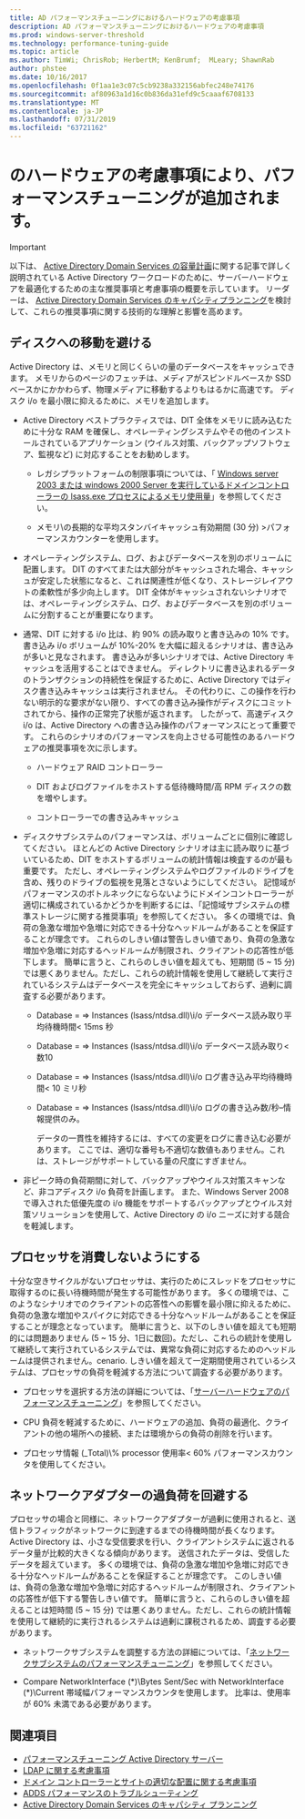 ```yaml
---
title: AD パフォーマンスチューニングにおけるハードウェアの考慮事項
description: AD パフォーマンスチューニングにおけるハードウェアの考慮事項
ms.prod: windows-server-threshold
ms.technology: performance-tuning-guide
ms.topic: article
ms.author: TimWi; ChrisRob; HerbertM; KenBrumf;  MLeary; ShawnRab
author: phstee
ms.date: 10/16/2017
ms.openlocfilehash: 0f1aa1e3c07c5cb9238a332156abfec248e74176
ms.sourcegitcommit: af80963a1d16c0b836da31efd9c5caaaf6708133
ms.translationtype: MT
ms.contentlocale: ja-JP
ms.lasthandoff: 07/31/2019
ms.locfileid: "63721162"
---
```

# <a name="hardware-considerations-in-adds-performance-tuning"></a>のハードウェアの考慮事項により、パフォーマンスチューニングが追加されます。 

>[!Important]
> 以下は、 [Active Directory Domain Services の容量計画](https://go.microsoft.com/fwlink/?LinkId=324566)に関する記事で詳しく説明されている Active Directory ワークロードのために、サーバーハードウェアを最適化するための主な推奨事項と考慮事項の概要を示しています。 リーダーは、 [Active Directory Domain Services のキャパシティプランニング](https://go.microsoft.com/fwlink/?LinkId=324566)を検討して、これらの推奨事項に関する技術的な理解と影響を高めます。

## <a name="avoid-going-to-disk"></a>ディスクへの移動を避ける

Active Directory は、メモリと同じくらいの量のデータベースをキャッシュできます。 メモリからのページのフェッチは、メディアがスピンドルベースか SSD ベースかにかかわらず、物理メディアに移動するよりもはるかに高速です。 ディスク i/o を最小限に抑えるために、メモリを追加します。

-   Active Directory ベストプラクティスでは、DIT 全体をメモリに読み込むために十分な RAM を確保し、オペレーティングシステムやその他のインストールされているアプリケーション (ウイルス対策、バックアップソフトウェア、監視など) に対応することをお勧めします。

    -   レガシプラットフォームの制限事項については、「 [Windows server 2003 または windows 2000 Server を実行しているドメインコントローラーの lsass.exe プロセスによるメモリ使用量](https://support.microsoft.com/kb/308356)」を参照してください。

    -   メモリ\\の長期的な平均スタンバイキャッシュ有効期間 (30 分) &gt;パフォーマンスカウンターを使用します。

-   オペレーティングシステム、ログ、およびデータベースを別のボリュームに配置します。 DIT のすべてまたは大部分がキャッシュされた場合、キャッシュが安定した状態になると、これは関連性が低くなり、ストレージレイアウトの柔軟性が多少向上します。 DIT 全体がキャッシュされないシナリオでは、オペレーティングシステム、ログ、およびデータベースを別のボリュームに分割することが重要になります。

-   通常、DIT に対する i/o 比は、約 90% の読み取りと書き込みの 10% です。 書き込み i/o ボリュームが 10%-20% を大幅に超えるシナリオは、書き込みが多いと見なされます。 書き込みが多いシナリオでは、Active Directory キャッシュを活用することはできません。 ディレクトリに書き込まれるデータのトランザクションの持続性を保証するために、Active Directory ではディスク書き込みキャッシュは実行されません。 その代わりに、この操作を行わない明示的な要求がない限り、すべての書き込み操作がディスクにコミットされてから、操作の正常完了状態が返されます。 したがって、高速ディスク i/o は、Active Directory への書き込み操作のパフォーマンスにとって重要です。 これらのシナリオのパフォーマンスを向上させる可能性のあるハードウェアの推奨事項を次に示します。

    -   ハードウェア RAID コントローラー

    -   DIT およびログファイルをホストする低待機時間/高 RPM ディスクの数を増やします。

    -   コントローラーでの書き込みキャッシュ

-   ディスクサブシステムのパフォーマンスは、ボリュームごとに個別に確認してください。 ほとんどの Active Directory シナリオは主に読み取りに基づいているため、DIT をホストするボリュームの統計情報は検査するのが最も重要です。 ただし、オペレーティングシステムやログファイルのドライブを含め、残りのドライブの監視を見落とさないようにしてください。 記憶域がパフォーマンスのボトルネックにならないようにドメインコントローラーが適切に構成されているかどうかを判断するには、「記憶域サブシステムの標準ストレージに関する推奨事項」を参照してください。 多くの環境では、負荷の急激な増加や急増に対応できる十分なヘッドルームがあることを保証することが理念です。 これらのしきい値は警告しきい値であり、負荷の急激な増加や急増に対応するヘッドルームが制限され、クライアントの応答性が低下します。 簡単に言うと、これらのしきい値を超えても、短期間 (5 ~ 15 分) では悪くありません。ただし、これらの統計情報を使用して継続して実行されているシステムはデータベースを完全にキャッシュしておらず、過剰に調査する必要があります。

    -   Database = =&gt; Instances (lsass/ntdsa.dll)\\i/o データベース読み取り平均待機時間&lt; 15ms 秒

    -   Database = =&gt; Instances (lsass/ntdsa.dll)\\i/o データベース読み取り&lt;数10

    -   Database = =&gt; Instances (lsass/ntdsa.dll)\\i/o ログ書き込み平均待機時間&lt; 10 ミリ秒

    -   Database = =&gt; Instances (lsass/ntdsa.dll)\\i/o ログの書き込み数/秒–情報提供のみ。

        データの一貫性を維持するには、すべての変更をログに書き込む必要があります。 ここでは、適切な番号も不適切な数値もありません。これは、ストレージがサポートしている量の尺度にすぎません。

-   非ピーク時の負荷期間に対して、バックアップやウイルス対策スキャンなど、非コアディスク i/o 負荷を計画します。 また、Windows Server 2008 で導入された低優先度の i/o 機能をサポートするバックアップとウイルス対策ソリューションを使用して、Active Directory の i/o ニーズに対する競合を軽減します。

## <a name="dont-over-tax-the-processors"></a>プロセッサを消費しないようにする

十分な空きサイクルがないプロセッサは、実行のためにスレッドをプロセッサに取得するのに長い待機時間が発生する可能性があります。 多くの環境では、このようなシナリオでのクライアントの応答性への影響を最小限に抑えるために、負荷の急激な増加やスパイクに対応できる十分なヘッドルームがあることを保証することが理念となっています。 簡単に言うと、以下のしきい値を超えても短期的には問題ありません (5 ~ 15 分、1日に数回)。ただし、これらの統計を使用して継続して実行されているシステムでは、異常な負荷に対応するためのヘッドルームは提供されません。cenario. しきい値を超えて一定期間使用されているシステムは、プロセッサの負荷を軽減する方法について調査する必要があります。

-   プロセッサを選択する方法の詳細については、「[サーバーハードウェアのパフォーマンスチューニング](../../hardware/index.md)」を参照してください。

-   CPU 負荷を軽減するために、ハードウェアの追加、負荷の最適化、クライアントの他の場所への接続、または環境からの負荷の削除を行います。

-   プロセッサ情報 (\_Total)\\% processor 使用率&lt; 60% パフォーマンスカウンタを使用してください。

## <a name="avoid-overloading-the-network-adapter"></a>ネットワークアダプターの過負荷を回避する

プロセッサの場合と同様に、ネットワークアダプターが過剰に使用されると、送信トラフィックがネットワークに到達するまでの待機時間が長くなります。 Active Directory は、小さな受信要求を行い、クライアントシステムに返されるデータ量が比較的大きくなる傾向があります。 送信されたデータは、受信したデータを超えています。 多くの環境では、負荷の急激な増加や急増に対応できる十分なヘッドルームがあることを保証することが理念です。 このしきい値は、負荷の急激な増加や急増に対応するヘッドルームが制限され、クライアントの応答性が低下する警告しきい値です。 簡単に言うと、これらのしきい値を超えることは短時間 (5 ~ 15 分) では悪くありません。ただし、これらの統計情報を使用して継続的に実行されるシステムは過剰に課税されるため、調査する必要があります。

-   ネットワークサブシステムを調整する方法の詳細については、「[ネットワークサブシステムのパフォーマンスチューニング](../../../../networking/technologies/network-subsystem/net-sub-performance-top.md)」を参照してください。

-   Compare NetworkInterface (\*)\\Bytes Sent/Sec with NetworkInterface (\*)\\Current 帯域幅パフォーマンスカウンタを使用します。 比率は、使用率が 60% 未満である必要があります。

## <a name="see-also"></a>関連項目
- [パフォーマンスチューニング Active Directory サーバー](index.md)
- [LDAP に関する考慮事項](ldap-considerations.md)
- [ドメイン コントローラーとサイトの適切な配置に関する考慮事項](site-definition-considerations.md)
- [ADDS パフォーマンスのトラブルシューティング](troubleshoot.md) 
- [Active Directory Domain Services のキャパシティ プランニング](https://go.microsoft.com/fwlink/?LinkId=324566)